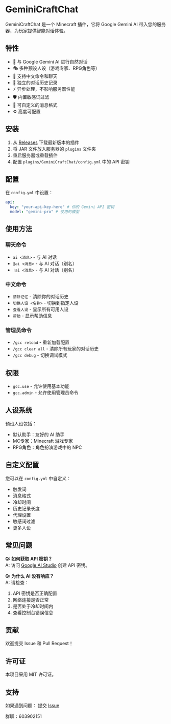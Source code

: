 # GeminiCraftChat

GeminiCraftChat 是一个 Minecraft 插件，它将 Google Gemini AI 带入您的服务器，为玩家提供智能对话体验。

## 特性

- 🤖 与 Google Gemini AI 进行自然对话
- 🎭 多种预设人设（游戏专家、RPG角色等）
- 💬 支持中文命令和聊天
- 🔄 独立的对话历史记录
- ⚡ 异步处理，不影响服务器性能
- 🛡️ 内置敏感词过滤
- 🎨 可自定义的消息格式
- ⚙️ 高度可配置

## 安装

1. 从 [Releases](https://github.com/ning-g-mo/gcc/releases) 下载最新版本的插件
2. 将 JAR 文件放入服务器的 `plugins` 文件夹
3. 重启服务器或重载插件
4. 配置 `plugins/GeminiCraftChat/config.yml` 中的 API 密钥

## 配置

在 `config.yml` 中设置：

```yaml
api:
  key: "your-api-key-here" # 你的 Gemini API 密钥
  model: "gemini-pro" # 使用的模型
```


## 使用方法

### 聊天命令
- `ai <消息>` - 与 AI 对话
- `@ai <消息>` - 与 AI 对话（别名）
- `!ai <消息>` - 与 AI 对话（别名）

### 中文命令
- `清除记忆` - 清除你的对话历史
- `切换人设 <名称>` - 切换到指定人设
- `查看人设` - 显示所有可用人设
- `帮助` - 显示帮助信息

### 管理员命令
- `/gcc reload` - 重新加载配置
- `/gcc clear all` - 清除所有玩家的对话历史
- `/gcc debug` - 切换调试模式

## 权限

- `gcc.use` - 允许使用基本功能
- `gcc.admin` - 允许使用管理员命令

## 人设系统

预设人设包括：
- 默认助手：友好的 AI 助手
- MC专家：Minecraft 游戏专家
- RPG角色：角色扮演游戏中的 NPC

## 自定义配置

您可以在 `config.yml` 中自定义：
- 触发词
- 消息格式
- 冷却时间
- 历史记录长度
- 代理设置
- 敏感词过滤
- 更多人设

## 常见问题

**Q: 如何获取 API 密钥？**  
A: 访问 [Google AI Studio](https://makersuite.google.com/app/apikey) 创建 API 密钥。

**Q: 为什么 AI 没有响应？**  
A: 请检查：
1. API 密钥是否正确配置
2. 网络连接是否正常
3. 是否处于冷却时间内
4. 查看控制台错误信息

## 贡献

欢迎提交 Issue 和 Pull Request！

## 许可证

本项目采用 MIT 许可证。

## 支持

如果遇到问题：
提交 [Issue](https://github.com/ning-g-mo/gcc/issues)  

群聊：603902151
